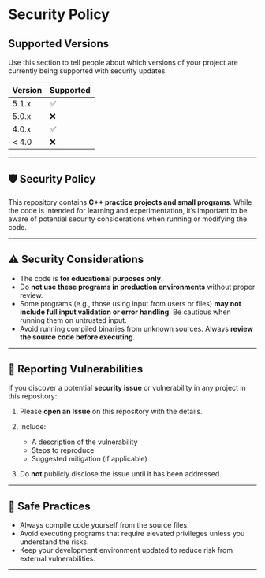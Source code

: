 # Security Policy

## Supported Versions

Use this section to tell people about which versions of your project are
currently being supported with security updates.

| Version | Supported          |
| ------- | ------------------ |
| 5.1.x   | :white_check_mark: |
| 5.0.x   | :x:                |
| 4.0.x   | :white_check_mark: |
| < 4.0   | :x:                |

---

## 🛡️ Security Policy

This repository contains **C++ practice projects and small programs**. While the code is intended for learning and experimentation, it’s important to be aware of potential security considerations when running or modifying the code.

---

## ⚠️ Security Considerations

* The code is **for educational purposes only**.
* Do **not use these programs in production environments** without proper review.
* Some programs (e.g., those using input from users or files) **may not include full input validation or error handling**. Be cautious when running them on untrusted input.
* Avoid running compiled binaries from unknown sources. Always **review the source code before executing**.

---

## 📝 Reporting Vulnerabilities

If you discover a potential **security issue** or vulnerability in any project in this repository:

1. Please **open an Issue** on this repository with the details.

2. Include:

   * A description of the vulnerability
   * Steps to reproduce
   * Suggested mitigation (if applicable)

3. Do **not** publicly disclose the issue until it has been addressed.

---

## 🔐 Safe Practices

* Always compile code yourself from the source files.
* Avoid executing programs that require elevated privileges unless you understand the risks.
* Keep your development environment updated to reduce risk from external vulnerabilities.

---
